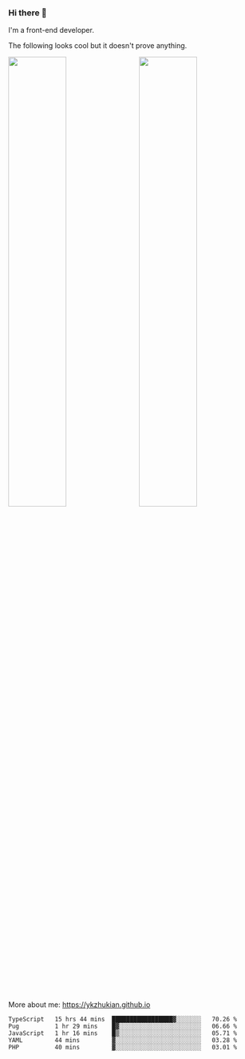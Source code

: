### Hi there 👋

I'm a front-end developer.

The following looks cool but it doesn't prove anything.

[<img align="right" width="48%" src="https://github-readme-stats.vercel.app/api?username=ykzhukian&show_icons=true&theme=dracula">](https://github.com/anuraghazra/github-readme-stats)

[<img width="48%" src="https://github-readme-stats.vercel.app/api/top-langs/?username=ykzhukian&layout=compact&theme=dracula">](https://github.com/anuraghazra/github-readme-stats)

More about me: 
https://ykzhukian.github.io

<!--START_SECTION:waka-->
```text
TypeScript   15 hrs 44 mins  █████████████████▓░░░░░░░   70.26 % 
Pug          1 hr 29 mins    █▓░░░░░░░░░░░░░░░░░░░░░░░   06.66 % 
JavaScript   1 hr 16 mins    █▒░░░░░░░░░░░░░░░░░░░░░░░   05.71 % 
YAML         44 mins         ▓░░░░░░░░░░░░░░░░░░░░░░░░   03.28 % 
PHP          40 mins         ▓░░░░░░░░░░░░░░░░░░░░░░░░   03.01 % 
```
<!--END_SECTION:waka-->

